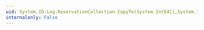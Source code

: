 ```yaml
---
uid: System.IO.Log.ReservationCollection.CopyTo(System.Int64[],System.Int32)
internalonly: False
---
```

